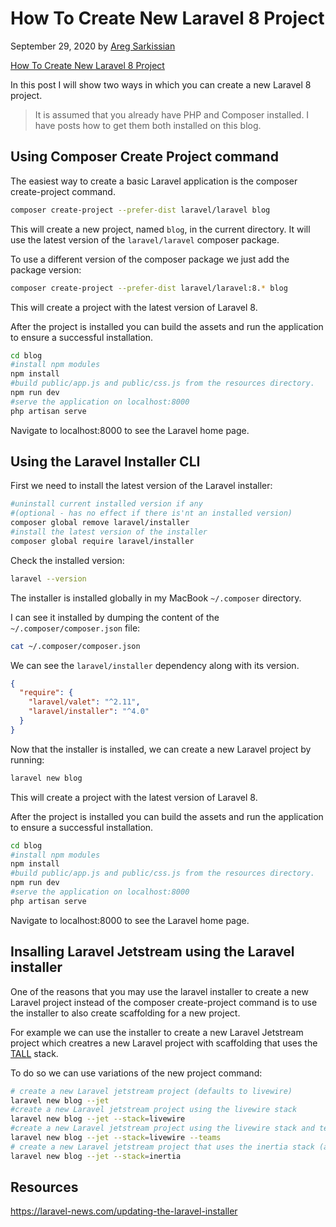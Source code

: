 # How To Create New Laravel 8 Project

September 29, 2020 by [Areg Sarkissian](https://aregsar.com/about)

[How To Create New Laravel 8 Project](https://aregsar.com/blog/2020/how-to-create-new-laravel-8-project)

In this post I will show two ways in which you can create a new Laravel 8 project.

> It is assumed that you already have PHP and Composer installed. I have posts how to get them both installed on this blog.

## Using Composer Create Project command

The easiest way to create a basic Laravel application is the composer create-project command.

```bash
composer create-project --prefer-dist laravel/laravel blog
```

This will create a new project, named `blog`, in the current directory.
It will use the latest version of the `laravel/laravel` composer package.

To use a different version of the composer package we just add the package version:

```bash
composer create-project --prefer-dist laravel/laravel:8.* blog
```

This will create a project with the latest version of Laravel 8.

After the project is installed you can build the assets and run the application to ensure a successful installation.

```bash
cd blog
#install npm modules
npm install
#build public/app.js and public/css.js from the resources directory.
npm run dev
#serve the application on localhost:8000
php artisan serve
```

Navigate to localhost:8000 to see the Laravel home page.

## Using the Laravel Installer CLI

First we need to install the latest version of the Laravel installer:

```bash
#uninstall current installed version if any
#(optional - has no effect if there is'nt an installed version)
composer global remove laravel/installer
#install the latest version of the installer
composer global require laravel/installer
```

Check the installed version:

```bash
laravel --version
```

The installer is installed globally in my MacBook `~/.composer` directory.

I can see it installed by dumping the content of the `~/.composer/composer.json` file:

```bash
cat ~/.composer/composer.json
```

We can see the `laravel/installer` dependency along with its version.

```json
{
  "require": {
    "laravel/valet": "^2.11",
    "laravel/installer": "^4.0"
  }
}
```

Now that the installer is installed, we can create a new Laravel project by running:

```bash
laravel new blog
```

This will create a project with the latest version of Laravel 8.

After the project is installed you can build the assets and run the application to ensure a successful installation.

```bash
cd blog
#install npm modules
npm install
#build public/app.js and public/css.js from the resources directory.
npm run dev
#serve the application on localhost:8000
php artisan serve
```

Navigate to localhost:8000 to see the Laravel home page.

## Insalling Laravel Jetstream using the Laravel installer

One of the reasons that you may use the laravel installer to create a new Laravel project instead of the composer
create-project command is to use the installer to also create scaffolding for a new project.

For example we can use the installer to create a new Laravel Jetstream project which creatres a new Laravel project with
scaffolding that uses the [TALL](https://laravel-news.com/updating-the-laravel-installer) stack.

To do so we can use variations of the new project command:

```bash
# create a new Laravel jetstream project (defaults to livewire)
laravel new blog --jet
#create a new Laravel jetstream project using the livewire stack
laravel new blog --jet --stack=livewire
#create a new Laravel jetstream project using the livewire stack and teams functionality
laravel new blog --jet --stack=livewire --teams
# create a new Laravel jetstream project that uses the inertia stack (alternative to TALL stack)
laravel new blog --jet --stack=inertia
```

## Resources

https://laravel-news.com/updating-the-laravel-installer
